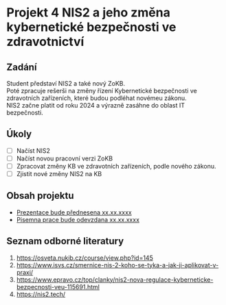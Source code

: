 # Projekt 4 NIS2 a jeho změna kybernetické bezpečnosti ve zdravotnictví 

## Zadání

Student představí NIS2 a také nový ZoKB.  
Poté zpracuje rešerši na změny řízení Kybernetické bezpečnosti ve zdravotních zařízeních, které budou podléhat novémeu zákonu.  
NIS2 začne platit od roku 2024 a výrazně zasáhne do oblast IT bezpečnosti.  

## Úkoly

- [ ] Načíst NIS2
- [ ] Načíst novou pracovní verzi ZoKB
- [ ] Zpracovat změny KB ve zdravotních zařízeních, podle nového zákonu.
- [ ] Zjistit nové změny NIS2 na KB

## Obsah projektu

- [Prezentace bude přednesena xx.xx.xxxx](kochanek_nis2_prezentace.potx)
- [Pisemna prace bude odevzdana xx.xx.xxxx](kochanek_nis2_pisemnacast.docx)

## Seznam odborné literatury

1. <https://osveta.nukib.cz/course/view.php?id=145>
2. <https://www.isvs.cz/smernice-nis-2-koho-se-tyka-a-jak-ji-aplikovat-v-praxi/>
3. <https://www.epravo.cz/top/clanky/nis2-nova-regulace-kyberneticke-bezpecnosti-veu-115691.html>
4. <https://nis2.tech/>

